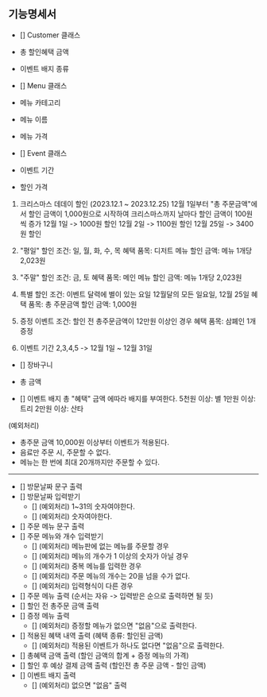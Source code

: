 ## 기능명세서

- [] Customer 클래스
- 총 할인혜택 금액
- 이벤트 배지 종류

- [] Menu 클래스
- 메뉴 카테고리
- 메뉴 이름
- 메뉴 가격

- [] Event 클래스
- 이벤트 기간
- 할인 가격

1. 크리스마스 데데이 할인 (2023.12.1 ~ 2023.12.25)
12월 1일부터
"총 주문금액"에서 할인 금액이 1,000원으로 시작하여 크리스마스까지 날마다 할인 금액이 100원씩 증가
12월 1일 -> 1000원 할인
12월 2일 -> 1100원 할인
12월 25일 -> 3400원 할인

2. "평일" 할인
조건: 일, 월, 화, 수, 목
혜택 품목: 디저트 메뉴
할인 금액: 메뉴 1개당 2,023원

3. "주말" 할인
조건: 금, 토
혜택 품목: 메인 메뉴
할인 금액: 메뉴 1개당 2,023원

4. 특별 할인
조건: 이벤트 달력에 별이 있는 요일
12월달의 모든 일요일, 12월 25일
혜택 품목: 총 주문금액
할인 금액: 1,000원

5. 증정 이벤트
조건: 할인 전 총주문금액이 12만원 이상인 경우
혜택 품목: 삼폐인 1개 증정

6. 이벤트 기간
2,3,4,5 -> 12월 1일 ~ 12월 31일


- [] 장바구니
- 총 금액

- [] 이벤트 배지
총 "혜택" 금액 에따라 배지를 부여한다.
5천원 이상: 별
1만원 이상: 트리
2만원 이상: 산타

(예외처리)
- 총주문 금액 10,000원 이상부터 이벤트가 적용된다.
- 음료만 주문 시, 주문할 수 없다.
- 메뉴는 한 번에 최대 20개까지만 주문할 수 있다.


---------------
- [] 방문날짜 문구 출력
- [] 방문날짜 입력받기
  - [] (예외처리) 1~31의 숫자여야한다.
  - [] (예외처리) 숫자여야한다.
- [] 주문 메뉴 문구 출력
- [] 주문 메뉴와 개수 입력받기
  - [] (예외처리) 메뉴판에 없는 메뉴를 주문할 경우
  - [] (예외처리) 메뉴의 개수가 1 이상의 숫자가 아닐 경우
  - [] (예외처리) 중복 메뉴를 입력한 경우
  - [] (예외처리) 주문 메뉴의 개수는 20을 넘을 수가 없다.
  - [] (예외처리) 입력형식이 다른 경우
- [] 주문 메뉴 출력 (순서는 자유 -> 입력받은 순으로 출력하면 될 듯)
- [] 할인 전 총주문 금액 출력
- [] 증정 메뉴 출력
  - [] (예외처리) 증정할 메뉴가 없으면 "없음"으로 출력한다.
- [] 적용된 혜택 내역 출력 (혜택 종류: 할인된 금액)
  - [] (예외처리) 적용된 이벤트가 하나도 없다면 "없음"으로 출력한다.
- [] 총혜택 금액 출력 (할인 금액의 합계 + 증정 메뉴의 가격)
- [] 할인 후 예상 결제 금액 출력 (할인전 총 주문 금액 - 할인 금액)
- [] 이벤트 배지 출력
  - [] (예외처리) 없으면 "없음" 출력











